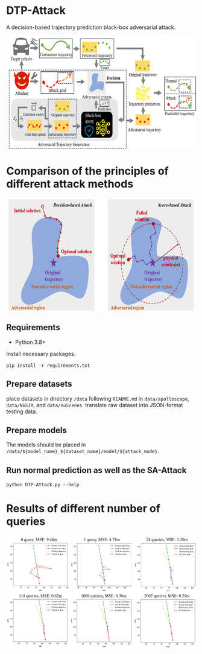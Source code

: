 # DTP-Attack
A decision-based trajectory prediction black-box adversarial attack.

<img src="/image/method_DTPAttack.png" width="600" height="300">

# Comparison of the principles of different attack methods
<img src="/image/method_compare.png" width="600" height="300">

## Requirements

* Python 3.8+

Install necessary packages.
```
pip install -r requirements.txt
```
## Prepare datasets
place datasets in directory `/data` following `README.md` in `data/apolloscape`, `data/NGSIM`, and `data/nuScenes`.
translate raw dataset into JSON-format testing data.

## Prepare models
The models should be placed in `/data/${model_name}_${dataset_name}/model/${attack_mode}`.

## Run normal prediction as well as the SA-Attack
```
python DTP-Attack.py --help
```
# Results of different number of queries
<img src="/image/different_query.png" width="600" height="300">

